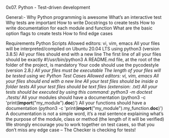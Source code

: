 0x07. Python - Test-driven development

General:-
    Why Python programming is awesome
    What’s an interactive test
    Why tests are important
    How to write Docstrings to create tests
    How to write documentation for each module and function
    What are the basic option flags to create tests
    How to find edge cases

Requirements
    Python Scripts
        Allowed editors: vi, vim, emacs
        All your files will be interpreted/compiled on Ubuntu 20.04 LTS using python3 (version 3.8.5)
        All your files should end with a new line
        The first line of all your files should be exactly #!/usr/bin/python3
        A README.md file, at the root of the folder of the project, is mandatory
        Your code should use the pycodestyle (version 2.8.*)
        All your files must be executable
        The length of your files will be tested using wc
    Python Test Cases
        Allowed editors: vi, vim, emacs
        All your files should end with a new line
        All your test files should be inside a folder tests
        All your test files should be text files (extension: .txt)
        All your tests should be executed by using this command: python3 -m doctest ./tests/*
        All your modules should have a documentation (python3 -c 'print(__import__("my_module").__doc__)')
        All your functions should have a documentation (python3 -c 'print(__import__("my_module").my_function.__doc__)')
        A documentation is not a simple word, it’s a real sentence explaining what’s the purpose of the module, class or method (the length of it will be verified)
        We strongly encourage you to work together on test cases, so that you don’t miss any edge case – The Checker is checking for tests!
